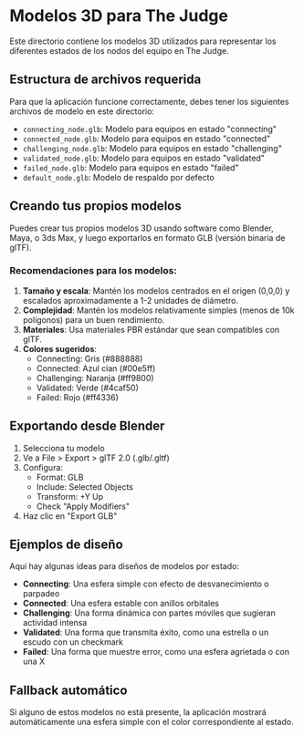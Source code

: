 # Modelos 3D para The Judge

Este directorio contiene los modelos 3D utilizados para representar los diferentes estados de los nodos del equipo en The Judge.

## Estructura de archivos requerida

Para que la aplicación funcione correctamente, debes tener los siguientes archivos de modelo en este directorio:

- `connecting_node.glb`: Modelo para equipos en estado "connecting"
- `connected_node.glb`: Modelo para equipos en estado "connected"
- `challenging_node.glb`: Modelo para equipos en estado "challenging"
- `validated_node.glb`: Modelo para equipos en estado "validated"
- `failed_node.glb`: Modelo para equipos en estado "failed"
- `default_node.glb`: Modelo de respaldo por defecto

## Creando tus propios modelos

Puedes crear tus propios modelos 3D usando software como Blender, Maya, o 3ds Max, y luego exportarlos en formato GLB (versión binaria de glTF).

### Recomendaciones para los modelos:

1. **Tamaño y escala**: Mantén los modelos centrados en el origen (0,0,0) y escalados aproximadamente a 1-2 unidades de diámetro.
2. **Complejidad**: Mantén los modelos relativamente simples (menos de 10k polígonos) para un buen rendimiento.
3. **Materiales**: Usa materiales PBR estándar que sean compatibles con glTF.
4. **Colores sugeridos**:
   - Connecting: Gris (#888888)
   - Connected: Azul cian (#00e5ff)
   - Challenging: Naranja (#ff9800)
   - Validated: Verde (#4caf50)
   - Failed: Rojo (#ff4336)

## Exportando desde Blender

1. Selecciona tu modelo
2. Ve a File > Export > glTF 2.0 (.glb/.gltf)
3. Configura:
   - Format: GLB
   - Include: Selected Objects
   - Transform: +Y Up
   - Check "Apply Modifiers"
4. Haz clic en "Export GLB"

## Ejemplos de diseño

Aquí hay algunas ideas para diseños de modelos por estado:

- **Connecting**: Una esfera simple con efecto de desvanecimiento o parpadeo
- **Connected**: Una esfera estable con anillos orbitales
- **Challenging**: Una forma dinámica con partes móviles que sugieran actividad intensa
- **Validated**: Una forma que transmita éxito, como una estrella o un escudo con un checkmark
- **Failed**: Una forma que muestre error, como una esfera agrietada o con una X

## Fallback automático

Si alguno de estos modelos no está presente, la aplicación mostrará automáticamente una esfera simple con el color correspondiente al estado.
